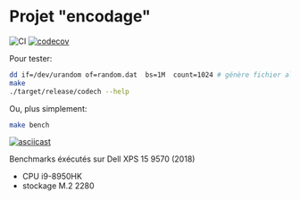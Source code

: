 # Projet "encodage"

![CI](https://github.com/jRimbault/codech/workflows/CI/badge.svg?branch=master)
[![codecov](https://codecov.io/gh/jRimbault/codech/branch/master/graph/badge.svg)](https://codecov.io/gh/jRimbault/codech)

Pour tester:
```sh
dd if=/dev/urandom of=random.dat  bs=1M  count=1024 # génère fichier aléatoire de 1Go
make
./target/release/codech --help
```
Ou, plus simplement:
```sh
make bench
```

[![asciicast](https://asciinema.org/a/bxk1smRrOWv9kcjtnso12eqAV.svg)](https://asciinema.org/a/bxk1smRrOWv9kcjtnso12eqAV)

Benchmarks éxécutés sur Dell XPS 15 9570 (2018)

- CPU i9-8950HK
- stockage M.2 2280
